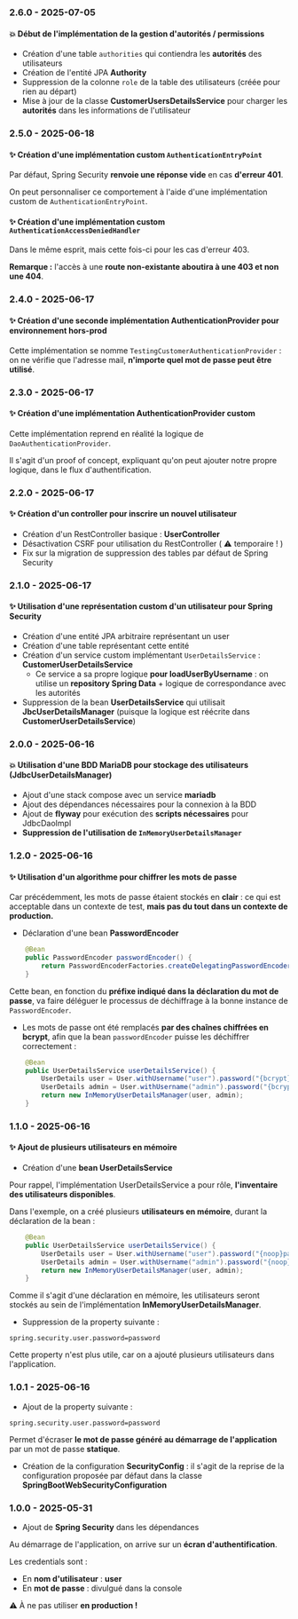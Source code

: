 ### 2.6.0 - 2025-07-05

#### :boom: Début de l'implémentation de la gestion **d'autorités / permissions**

- Création d'une table `authorities` qui contiendra les **autorités** des utilisateurs
- Création de l'entité JPA **Authority**
- Suppression de la colonne `role` de la table des utilisateurs (créée pour rien au départ)
- Mise à jour de la classe **CustomerUsersDetailsService** pour charger les **autorités** dans les informations de l'utilisateur

### 2.5.0 - 2025-06-18

#### :sparkles: Création d'une implémentation custom `AuthenticationEntryPoint`

Par défaut, Spring Security **renvoie une réponse vide** en cas **d'erreur 401**.

On peut personnaliser ce comportement à l'aide d'une implémentation custom de `AuthenticationEntryPoint`.

#### :sparkles: Création d'une implémentation custom `AuthenticationAccessDeniedHandler`

Dans le même esprit, mais cette fois-ci pour les cas d'erreur 403.

**Remarque :** l'accès à une **route non-existante aboutira à une 403 et non une 404**.

### 2.4.0 - 2025-06-17

#### :sparkles: Création d'une seconde implémentation AuthenticationProvider pour environnement hors-prod

Cette implémentation se nomme `TestingCustomerAuthenticationProvider` : on ne vérifie que l'adresse mail, **n'importe quel mot de passe peut être utilisé**.

### 2.3.0 - 2025-06-17

#### :sparkles: Création d'une implémentation AuthenticationProvider custom

Cette implémentation reprend en réalité la logique de `DaoAuthenticationProvider`.

Il s'agit d'un proof of concept, expliquant qu'on peut ajouter notre propre logique, dans le flux d'authentification.


### 2.2.0 - 2025-06-17

#### :sparkles: Création d'un controller pour inscrire un nouvel utilisateur

- Création d'un RestController basique : **UserController**
- Désactivation CSRF pour utilisation du RestController ( :warning: temporaire ! )
- Fix sur la migration de suppression des tables par défaut de Spring Security

### 2.1.0 - 2025-06-17

#### :sparkles: Utilisation d'une représentation custom d'un utilisateur pour Spring Security

- Création d'une entité JPA arbitraire représentant un user
- Création d'une table représentant cette entité
- Création d'un service custom implémentant `UserDetailsService` : **CustomerUserDetailsService**
  - Ce service a sa propre logique **pour loadUserByUsername** : on utilise un **repository Spring Data** + logique de correspondance avec les autorités
- Suppression de la bean **UserDetailsService** qui utilisait **JbcUserDetailsManager** (puisque la logique est réécrite dans **CustomerUserDetailsService**)

### 2.0.0 - 2025-06-16

#### :boom: Utilisation d'une BDD MariaDB pour stockage des utilisateurs (JdbcUserDetailsManager)

- Ajout d'une stack compose avec un service **mariadb**
- Ajout des dépendances nécessaires pour la connexion à la BDD
- Ajout de **flyway** pour exécution des **scripts nécessaires** pour JdbcDaoImpl
- **Suppression de l'utilisation de `InMemoryUserDetailsManager`**

### 1.2.0 - 2025-06-16

#### :sparkles: Utilisation d'un algorithme pour chiffrer les mots de passe

Car précédemment, les mots de passe étaient stockés en **clair** : ce qui est acceptable dans un contexte de test, **mais pas du tout dans un contexte de production.**

- Déclaration d'une bean **PasswordEncoder**

```java
    @Bean
    public PasswordEncoder passwordEncoder() {
        return PasswordEncoderFactories.createDelegatingPasswordEncoder();
    }
```

Cette bean, en fonction du **préfixe indiqué dans la déclaration du mot de passe**, va faire déléguer le processus de déchiffrage à la bonne instance de `PasswordEncoder`.

- Les mots de passe ont été remplacés **par des chaînes chiffrées en bcrypt**, afin que la bean `passwordEncoder` puisse les déchiffrer correctement : 

```java
    @Bean
    public UserDetailsService userDetailsService() {
        UserDetails user = User.withUsername("user").password("{bcrypt}$2a$12$.eaRIKyqmV5OS6ycI5uW.O3iYfjeAyPk7DJwTekVGk3PbXxr3y3DS").authorities("read").build();
        UserDetails admin = User.withUsername("admin").password("{bcrypt}$2a$12$.eaRIKyqmV5OS6ycI5uW.O3iYfjeAyPk7DJwTekVGk3PbXxr3y3DS").authorities("admin").build();
        return new InMemoryUserDetailsManager(user, admin);
    }
```


### 1.1.0 - 2025-06-16

#### :sparkles: Ajout de plusieurs utilisateurs en mémoire

- Création d'une **bean UserDetailsService**

Pour rappel, l'implémentation UserDetailsService a pour rôle, **l'inventaire des utilisateurs disponibles**.

Dans l'exemple, on a créé plusieurs **utilisateurs en mémoire**, durant la déclaration de la bean :

```java
    @Bean
    public UserDetailsService userDetailsService() {
        UserDetails user = User.withUsername("user").password("{noop}password").authorities("read").build();
        UserDetails admin = User.withUsername("admin").password("{noop}password").authorities("admin").build();
        return new InMemoryUserDetailsManager(user, admin);
    }
```

Comme il s'agit d'une déclaration en mémoire, les utilisateurs seront stockés au sein de l'implémentation **InMemoryUserDetailsManager**.

- Suppression de la property suivante :
```properties
spring.security.user.password=password
```

Cette property n'est plus utile, car on a ajouté plusieurs utilisateurs dans l'application.

### 1.0.1 - 2025-06-16

- Ajout de la property suivante : 

```properties
spring.security.user.password=password
```

Permet d'écraser **le mot de passe généré au démarrage de l'application** par un mot de passe **statique**.

- Création de la configuration **SecurityConfig** : il s'agit de la reprise de la configuration proposée par défaut dans la classe **SpringBootWebSecurityConfiguration**


### 1.0.0 - 2025-05-31

- Ajout de **Spring Security** dans les dépendances

Au démarrage de l'application, on arrive sur un **écran d'authentification**.

Les credentials sont : 

- En **nom d'utilisateur** : **user**
- En **mot de passe** : divulgué dans la console

:warning: À ne pas utiliser **en production !**

